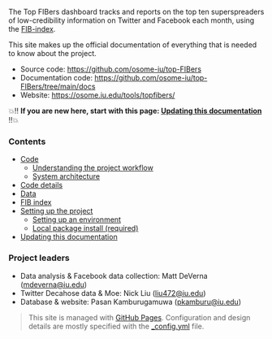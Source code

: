 
The Top FIBers dashboard tracks and reports on the top ten superspreaders of low-credibility information on Twitter and Facebook each month, using the [FIB-index](./fib_index.md).

This site makes up the official documentation of everything that is needed to know about the project.

- Source code: https://github.com/osome-iu/top-FIBers
- Documentation code: https://github.com/osome-iu/top-FIBers/tree/main/docs
- Website: https://osome.iu.edu/tools/topfibers/

💥‼️ **If you are new here, start with this page: [Updating this documentation](./documentation.md)** ‼️💥

### Contents
- [Code](./code/code.md)
    - [Understanding the project workflow](./code/overview.md)
    - [System architecture](./code/architecture.md)
- [Code details](./code/details.md)
- [Data](./data.md)
- [FIB index](./fib_index.md)
- [Setting up the project](./setup/setup.md)
    - [Setting up an environment](./setup/environment.md)
    - [Local package install (required)](./setup/package_install.md)
- [Updating this documentation](./documentation.md)

### Project leaders
- Data analysis & Facebook data collection: Matt DeVerna (mdeverna@iu.edu)
- Twitter Decahose data & Moe: Nick Liu (liu472@iu.edu)
- Database & website: Pasan Kamburugamuwa (pkamburu@iu.edu)

> This site is managed with [GitHub Pages](https://pages.github.com/).
> Configuration and design details are mostly specified with the [_config.yml](https://github.com/mr-devs/top-FIBers/blob/3cc7d9946abab4990c18ff66b425f874cbd11ce1/docs/_config.yml) file.
